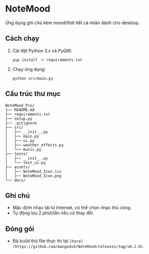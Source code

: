 # NoteMood

Ứng dụng ghi chú kèm mood/thời tiết cá nhân dành cho desktop.

## Cách chạy
1. Cài đặt Python 3.x và PyQt6:
    ```
    pip install -r requirements.txt
    ```
2. Chạy ứng dụng:
    ```
    python src/main.py
    ```

## Cấu trúc thư mục
```
NoteMood_Pro/
├── README.md
├── requirements.txt
├── setup.py
├── .gitignore
├── src/
│   ├── __init__.py
│   ├── main.py
│   ├── ui.py
│   ├── weather_effects.py
│   └── music.py
├── tests/
│   ├── __init__.py
│   └── test_ui.py
├── assets/
│   ├── NoteMood_Icon.ico
│   ├── NoteMood_Icon.png
└── docs/
```

## Ghi chú
- Mặc định nhạc tải từ Internet, có thể chọn nhạc thủ công.
- Tự động lưu 2 phút/lần nếu có thay đổi.

## Đóng gói
- Đã build thử file thực thi tại `[here](https://github.com/mangodxd/NoteMood/releases/tag/v0.1.0)`.

